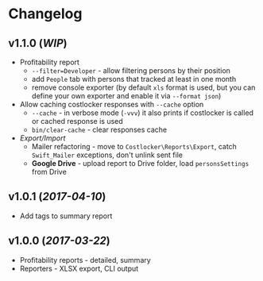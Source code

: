 
# Changelog

## v1.1.0 (_WIP_)

* Profitability report
    * `--filter=Developer` - allow filtering persons by their position
    * add `People` tab with persons that tracked at least in one month
    * remove console exporter (by default `xls` format is used, but you can define your own exporter and enable it via `--format json`)
* Allow caching costlocker responses with `--cache` option
    * `--cache` - in verbose mode (`-vvv`) it also prints if costlocker is called or cached response is used
    * `bin/clear-cache` - clear responses cache
* _Export/Import_
    * Mailer refactoring - move to `Costlocker\Reports\Export`, catch `Swift_Mailer` exceptions, don't unlink sent file
    * **Google Drive** - upload report to Drive folder, load `personsSettings` from Drive

## v1.0.1 (_2017-04-10_)

* Add tags to summary report

## v1.0.0 (_2017-03-22_)

* Profitability reports - detailed, summary
* Reporters - XLSX export, CLI output
